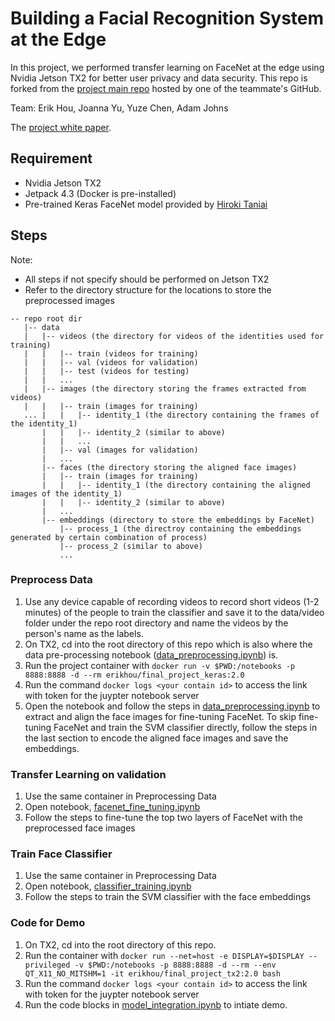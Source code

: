 # Building a Facial Recognition System at the Edge

In this project, we performed transfer learning on FaceNet at the edge using Nvidia Jetson TX2 for better user privacy and data security. This repo is forked from the [project main repo](https://github.com/adamxjohns/w251project) hosted by one of the teammate's GitHub.

Team: Erik Hou, Joanna Yu, Yuze Chen, Adam Johns

The [project white paper](https://github.com/adamxjohns/w251project/blob/master/w251%20final%20project%20report%20final.pdf).

## Requirement

* Nvidia Jetson TX2
* Jetpack 4.3 (Docker is pre-installed)
* Pre-trained Keras FaceNet model provided by [Hiroki Taniai](https://github.com/nyoki-mtl/keras-facenet)

## Steps

Note:
* All steps if not specify should be performed on Jetson TX2 
* Refer to the directory structure for the locations to store the preprocessed images

```
-- repo root dir  
   |-- data  
   |   |-- videos (the directory for videos of the identities used for training)   
   |   |   |-- train (videos for training)   
   |   |   |-- val (videos for validation)   
   |   |   |-- test (videos for testing)   
   |   |   ...    
   |   |-- images (the directory storing the frames extracted from videos)   
   |   |   |-- train (images for training)   
   ... |   |   |-- identity_1 (the directory containing the frames of the identity_1)   
       |   |   |-- identity_2 (similar to above)   
       |   |   ...   
       |   |-- val (images for validation)   
       |   ...   
       |-- faces (the directory storing the aligned face images)  
       |   |-- train (images for training)  
       |   |   |-- identity_1 (the directory containing the aligned images of the identity_1)   
       |   |   |-- identity_2 (similar to above)   
       |   ...  
       |-- embeddings (directory to store the embeddings by FaceNet)  
           |-- process_1 (the directroy containing the embeddings generated by certain combination of process)   
           |-- process_2 (similar to above)  
           ...  
```

### Preprocess Data
1. Use any device capable of recording videos to record short videos (1-2 minutes) of the people to train the classifier and save it to the data/video folder under the repo root directory and name the videos by the person's name as the labels. 
2. On TX2, cd into the root directory of this repo which is also where the data pre-processing notebook ([data_preprocessing.ipynb](https://github.com/adamxjohns/w251project/blob/master/data_preprocessing.ipynb)) is.
3. Run the project container with `docker run -v $PWD:/notebooks -p 8888:8888 -d --rm erikhou/final_project_keras:2.0`
4. Run the command `docker logs <your contain id>` to access the link with token for the juypter notebook server
5. Open the notebook and follow the steps in [data_preprocessing.ipynb](https://github.com/adamxjohns/w251project/blob/master/data_preprocessing.ipynb) to extract and align the face images for fine-tuning FaceNet. To skip fine-tuning FaceNet and train the SVM classifier directly, follow the steps in the last section to encode the aligned face images and save the embeddings.

### Transfer Learning on validation
1. Use the same container in Preprocessing Data
2. Open notebook, [facenet_fine_tuning.ipynb](https://github.com/adamxjohns/w251project/blob/master/facenet_fine_tuning.ipynb)
3. Follow the steps to fine-tune the top two layers of FaceNet with the preprocessed face images

### Train Face Classifier
1. Use the same container in Preprocessing Data
2. Open notebook, [classifier_training.ipynb](https://github.com/adamxjohns/w251project/blob/master/classifier_training.ipynb)
3. Follow the steps to train the SVM classifier with the face embeddings

### Code for Demo
1. On TX2, cd into the root directory of this repo.
2. Run the container with `docker run --net=host -e DISPLAY=$DISPLAY --privileged -v $PWD:/notebooks -p 8888:8888 -d --rm --env QT_X11_NO_MITSHM=1 -it erikhou/final_project_tx2:2.0 bash`
3. Run the command `docker logs <your contain id>` to access the link with token for the juypter notebook server
4. Run the code blocks in [model_integration.ipynb](https://github.com/adamxjohns/w251project/blob/master/model_integration.ipynb)
to intiate demo.

